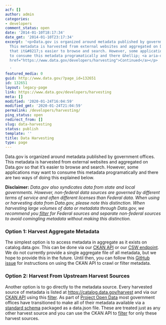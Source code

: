 ```yaml
---
acf: []
author: admin
categories:
- developers
comment_status: open
date: '2014-01-10T18:17:34'
date_gmt: '2014-01-10T23:17:34'
excerpt: '<p>Data.gov is organized around metadata published by government offices.
  This metadata is harvested from external websites and aggregated on Data.gov so
  that it&#8217;s easier to browse and search. However, some applications may want
  to consume this metadata programatically and there &hellip; <a aria-describedby="post-title-132651"
  href="https://www.data.gov/developers/harvesting">Continued</a></p>

  '
featured_media: 0
guid: http://www.data.gov/?page_id=132651
id: 132651
layout: legacy-page
link: https://www.data.gov/developers/harvesting
meta: []
modified: '2020-01-24T16:04:59'
modified_gmt: '2020-01-24T21:04:59'
permalink: /developers/harvesting/
ping_status: open
redirect_from: []
slug: data-harvesting
status: publish
template: ''
title: Data Harvesting
type: page
---
```

Data.gov is organized around metadata published by government offices. This metadata is harvested from external websites and aggregated on Data.gov so that it’s easier to browse and search. However, some applications may want to consume this metadata programatically and there are two ways of doing this explained below.


**Disclaimer:** *Data.gov also syndicates data from state and local governments. However, non-federal data sources are governed by different terms of service and often different licenses than Federal data. When using or harvesting data from Data.gov, please note this distinction. When harvesting large volumes of data or metadata through Data.gov, we recommend you [filter](https://github.com/GSA/data.gov/issues/315#issuecomment-275747388) for Federal sources and separate non-federal sources to avoid comingling metadata without making this distinction.*
### Option 1: Harvest Aggregate Metadata


The simplest option is to access metadata in aggregate as it exists on catalog.data.gov. This can be done via our [CKAN API](https://www.data.gov/developers/apis "APIs") or our [CSW endpoint](https://catalog.data.gov/csw). We do not currently provide a single aggregate file of all metadata, but we hope to provide this in the future. Until then, you can follow this [GitHub issue](https://github.com/GSA/data.gov/issues/315#issuecomment-275747388) for instructions on using the CKAN API to crawl or filter metadata.


### Option 2: Harvest From Upstream Harvest Sources


Another option is to go directly to the metadata source. Every harvested source of metadata is listed at <https://catalog.data.gov/harvest> and via our [CKAN API](https://www.data.gov/developers/apis) using this [filter](https://catalog.data.gov/api/3/action/package_search?q=type:harvest). As part of [Project Open Data](https://project-open-data.cio.gov) most government offices have transitioned to make all of their metadata available via a [standard schema](https://project-open-data.cio.gov/v1.1/schema/) packaged as a data.json file. These are treated just as any other harvest source and you can use the CKAN API to [filter](https://catalog.data.gov/api/3/action/package_search?q=type%3Aharvest+AND+source_type%3Adatajson) for only these harvest sources.


